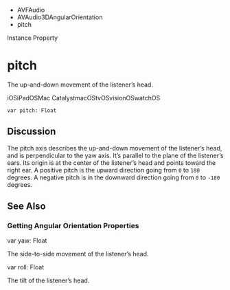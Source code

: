 

- AVFAudio
- AVAudio3DAngularOrientation
-  pitch 

Instance Property

# pitch

The up-and-down movement of the listener’s head.

iOSiPadOSMac CatalystmacOStvOSvisionOSwatchOS

``` source
var pitch: Float
```

## Discussion

The pitch axis describes the up-and-down movement of the listener’s head, and is perpendicular to the yaw axis. It’s parallel to the plane of the listener’s ears. Its origin is at the center of the listener’s head and points toward the right ear. A positive pitch is the upward direction going from `0` to `180` degrees. A negative pitch is in the downward direction going from `0` to `-180` degrees.

## See Also

### Getting Angular Orientation Properties

var yaw: Float

The side-to-side movement of the listener’s head.

var roll: Float

The tilt of the listener’s head.

